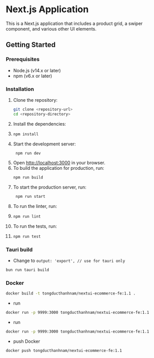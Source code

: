 # Next.js Application

This is a Next.js application that includes a product grid, a swiper component, and various other UI elements.

## Getting Started

### Prerequisites

- Node.js (v14.x or later)
- npm (v6.x or later)

### Installation

1. Clone the repository:
   ```bash
   git clone <repository-url>
   cd <repository-directory>
    ```
2. Install the dependencies:
3. ```bash
   npm install
   ```
4. Start the development server:
   ```bash
    npm run dev
    ```
5. Open [http://localhost:3000](http://localhost:3000) in your browser.
6. To build the application for production, run:
   ```bash
   npm run build
   ```
7. To start the production server, run:
   ```bash
    npm run start
    ```
8. To run the linter, run:
9. ```bash
   npm run lint
   ```
10. To run the tests, run:
11. ```bash
    npm run test
    ```

### Tauri build

- Change to `output: 'export', // use for tauri only`

```bash
bun run tauri build
```

### Docker

```bash
docker build -t tongducthanhnam/nextui-ecommerce-fe:1.1 .
```
- run
```bash
docker run -p 9999:3000 tongducthanhnam/nextui-ecommerce-fe:1.1
```

- run

```bash
docker run -p 9999:3000 tongducthanhnam/nextui-ecommerce-fe:1.1
```

- push Docker

```bash
docker push tongducthanhnam/nextui-ecommerce-fe:1.1
```